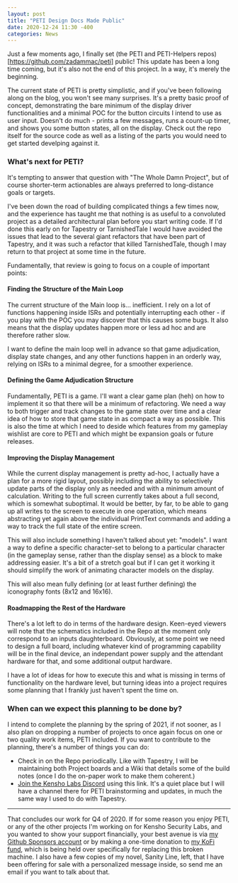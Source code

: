 ```yaml
---
layout: post
title: "PETI Design Docs Made Public"
date: 2020-12-24 11:30 -400
categories: News
---
```


Just a few moments ago, I finally set (the PETI and PETI-Helpers repos)[https://github.com/zadammac/peti] public! This update has been a long time coming, but it's also not the end of this project. In a way, it's merely the beginning.

The current state of PETI is pretty simplistic, and if you've been following along on the blog, you won't see many surprises. It's a pretty basic proof of concept, demonstrating the bare minimum of the display driver functionalities and a minimal POC for the button circuits I intend to use as user input. Doesn't do much - prints a few messages, runs a count-up timer, and shows you some button states, all on the display. Check out the repo itself for the source code as well as a listing of the parts you would need to get started develping against it.

### What's next for PETI?
It's tempting to answer that question with "The Whole Damn Project", but of course shorter-term actionables are always preferred to long-distance goals or targets.

I've been down the road of building complicated things a few times now, and the experience has taught me that nothing is as useful to a convoluted project as a detailed architectural plan before you start writing code. If I'd done this early on for Tapestry or TarnishedTale I would have avoided the issues that lead to the several giant refactors that have been part of Tapestry, and it was such a refactor that killed TarnishedTale, though I may return to that project at some time in the future.

Fundamentally, that review is going to focus on a couple of important points:

#### Finding the Structure of the Main Loop
The current structure of the Main loop is... inefficient. I rely on a lot of functions happening inside ISRs and potentially interrupting each other - if you play with the POC you may discover that this causes some bugs. It also means that the display updates happen more or less ad hoc and are therefore rather slow.

I want to define the main loop well in advance so that game adjudication, display state changes, and any other functions happen in an orderly way, relying on ISRs to a minimal degree, for a smoother experience.

#### Defining the Game Adjudication Structure
Fundamentally, PETI is a game. I'll want a clear game plan (heh) on how to implement it so that there will be a minimum of refactoring. We need a way to both trigger and track changes to the game state over time and a clear idea of how to store that game state in as compact a way as possible. This is also the time at which I need to deside which features from my gameplay wishlist are core to PETI and which might be expansion goals or future releases.

#### Improving the Display Management
While the current display management is pretty ad-hoc, I actually have a plan for a more rigid layout, possibly including the ability to selectively update parts of the display only as needed and with a minimum amount of calculation. Writing to the full screen currently takes about a full second, which is somewhat suboptimal. It would be better, by far, to be able to gang up all writes to the screen to execute in one operation, which means abstracting yet again above the individual PrintText commands and adding a way to track the full state of the entire screen.

This will also include something I haven't talked about yet: "models". I want a way to define a specific character-set to belong to a particular character (in the gameplay sense, rather than the display sense) as a block to make addressing easier. It's a bit of a stretch goal but if I can get it working it should simplify the work of animating character models on the display.

This will also mean fully defining (or at least further defining) the iconography fonts (8x12 and 16x16).

#### Roadmapping the Rest of the Hardware
There's a lot left to do in terms of the hardware design. Keen-eyed viewers will note that the schematics included in the Repo at the moment only correspond to an inputs daughterboard. Obviously, at some point we need to design a full board, including whatever kind of programming capability will be in the final device, an independant power supply and the attendant hardware for that, and some additional output hardware.

I have a lot of ideas for how to execute this and what is missing in terms of functionality on the hardware level, but turning ideas into a project requires some planning that I frankly just haven't spent the time on.

### When can we expect this planning to be done by?
I intend to complete the planning by the spring of 2021, if not sooner, as I also plan on dropping a number of projects to once again focus on one or two quality work items, PETI included. If you want to contribute to the planning, there's a number of things you can do:
- Check in on the Repo periodically. Like with Tapestry, I will be maintaining both Project boards and a Wiki that details some of the build notes (once I do the on-paper work to make them coherent.)
- [Join the Kensho Labs Discord](https://discord.gg/34KJfkg) using this link. It's a quiet place but I will have a channel there for PETI brainstorming and updates, in much the same way I used to do with Tapestry.

---

That concludes our work for Q4 of 2020. If for some reason you enjoy PETI, or any of the other projects I'm working on for Kensho Security Labs, and you wanted to show your support financially, your best avenue is via [my Github Sponsors account](https://github.com/sponsors/ZAdamMac) or by making a one-time donation to [my KoFi fund](https://ko-fi.com/KenshoSec), which is being held over specifically for replacing this broken machine. I also have a few copies of my novel, Sanity Line, left, that I have been offering for sale with a personalized message inside, so send me an email if you want to talk about that.